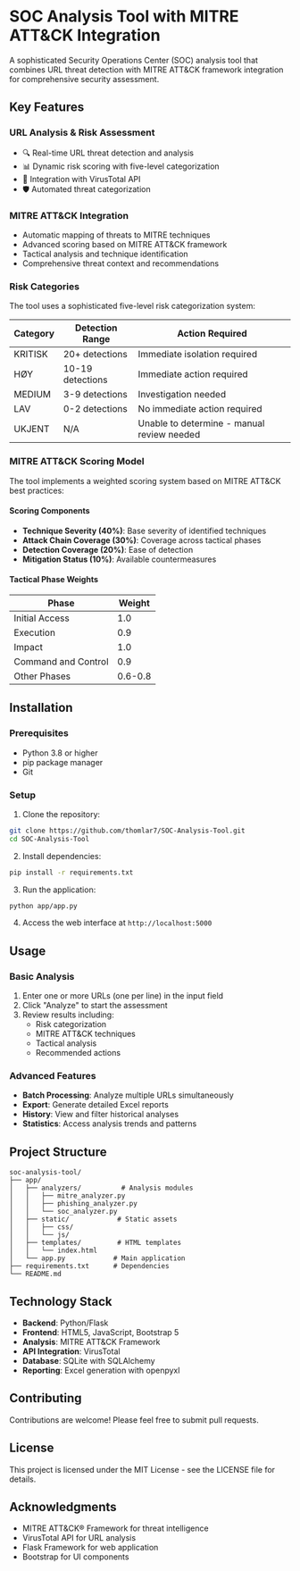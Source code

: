 # SOC Analysis Tool with MITRE ATT&CK Integration

A sophisticated Security Operations Center (SOC) analysis tool that combines URL threat detection with MITRE ATT&CK framework integration for comprehensive security assessment.

## Key Features

### URL Analysis & Risk Assessment
- 🔍 Real-time URL threat detection and analysis
- 📊 Dynamic risk scoring with five-level categorization
- 🎯 Integration with VirusTotal API
- 🛡️ Automated threat categorization

### MITRE ATT&CK Integration
- Automatic mapping of threats to MITRE techniques
- Advanced scoring based on MITRE ATT&CK framework
- Tactical analysis and technique identification
- Comprehensive threat context and recommendations

### Risk Categories
The tool uses a sophisticated five-level risk categorization system:

| Category | Detection Range | Action Required |
|----------|----------------|-----------------|
| KRITISK | 20+ detections | Immediate isolation required |
| HØY | 10-19 detections | Immediate action required |
| MEDIUM | 3-9 detections | Investigation needed |
| LAV | 0-2 detections | No immediate action required |
| UKJENT | N/A | Unable to determine - manual review needed |

### MITRE ATT&CK Scoring Model
The tool implements a weighted scoring system based on MITRE ATT&CK best practices:

#### Scoring Components
- **Technique Severity (40%)**: Base severity of identified techniques
- **Attack Chain Coverage (30%)**: Coverage across tactical phases
- **Detection Coverage (20%)**: Ease of detection
- **Mitigation Status (10%)**: Available countermeasures

#### Tactical Phase Weights
| Phase | Weight |
|-------|---------|
| Initial Access | 1.0 |
| Execution | 0.9 |
| Impact | 1.0 |
| Command and Control | 0.9 |
| Other Phases | 0.6-0.8 |

## Installation

### Prerequisites
- Python 3.8 or higher
- pip package manager
- Git

### Setup
1. Clone the repository:
```bash
git clone https://github.com/thomlar7/SOC-Analysis-Tool.git
cd SOC-Analysis-Tool
```

2. Install dependencies:
```bash
pip install -r requirements.txt
```

3. Run the application:
```bash
python app/app.py
```

4. Access the web interface at `http://localhost:5000`

## Usage

### Basic Analysis
1. Enter one or more URLs (one per line) in the input field
2. Click "Analyze" to start the assessment
3. Review results including:
   - Risk categorization
   - MITRE ATT&CK techniques
   - Tactical analysis
   - Recommended actions

### Advanced Features
- **Batch Processing**: Analyze multiple URLs simultaneously
- **Export**: Generate detailed Excel reports
- **History**: View and filter historical analyses
- **Statistics**: Access analysis trends and patterns

## Project Structure
```plaintext
soc-analysis-tool/
├── app/
│   ├── analyzers/          # Analysis modules
│   │   ├── mitre_analyzer.py
│   │   ├── phishing_analyzer.py
│   │   └── soc_analyzer.py
│   ├── static/            # Static assets
│   │   ├── css/
│   │   └── js/
│   ├── templates/         # HTML templates
│   │   └── index.html
│   └── app.py            # Main application
├── requirements.txt      # Dependencies
└── README.md
```

## Technology Stack
- **Backend**: Python/Flask
- **Frontend**: HTML5, JavaScript, Bootstrap 5
- **Analysis**: MITRE ATT&CK Framework
- **API Integration**: VirusTotal
- **Database**: SQLite with SQLAlchemy
- **Reporting**: Excel generation with openpyxl

## Contributing
Contributions are welcome! Please feel free to submit pull requests.

## License
This project is licensed under the MIT License - see the LICENSE file for details.

## Acknowledgments
- MITRE ATT&CK® Framework for threat intelligence
- VirusTotal API for URL analysis
- Flask Framework for web application
- Bootstrap for UI components